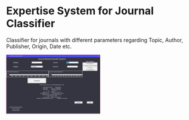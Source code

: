 # Expertise System for Journal Classifier

Classifier for journals with different parameters regarding Topic, Author, Publisher, Origin, Date etc.

<img src="UI.JPG" width="50%">
